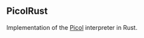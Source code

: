 ## PicolRust

Implementation of the [Picol](https://github.com/antirez/picol/tree/main) interpreter in Rust.  
